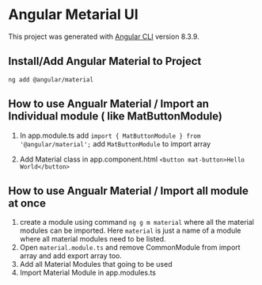 # Angular Metarial UI

This project was generated with [Angular CLI](https://github.com/angular/angular-cli) version 8.3.9.

## Install/Add Angular Material to Project
`ng add @angular/material`

## How to use Angualr Material / Import an Individual module ( like MatButtonModule) 

1) In app.module.ts add `import { MatButtonModule } from '@angular/material';` add `MatButtonModule` to import array

2) Add Material class in app.component.html
`<button mat-button>Hello World</button>`

## How to use Angualr Material / Import all module at once 

1) create a module using command `ng g m material` where all the material modules can be imported. Here `material` is just a name of a module where all material modules need to be listed.
2) Open `material.module.ts` and remove CommonModule from import array and add export array too.
3) Add all Material Modules that going to be used
4) Import Material Module in app.modules.ts








